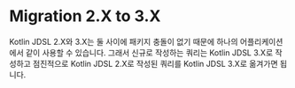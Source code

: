 # Migration 2.X to 3.X

Kotlin JDSL 2.X와 3.X는 둘 사이에 패키지 충돌이 없기 때문에 하나의 어플리케이션에서 같이 사용할 수 있습니다. 그래서 신규로 작성하는 쿼리는 Kotlin JDSL 3.X로 작성하고 점진적으로 Kotlin JDSL 2.X로 작성된 쿼리를 Kotlin JDSL 3.X로 옮겨가면 됩니다.&#x20;
